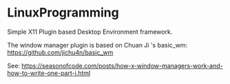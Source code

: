 # LinuxProgramming

Simple X11 Plugin based Desktop Environment framework.

The window manager plugin is based on Chuan Ji 's basic_wm: https://github.com/jichu4n/basic_wm

See: https://seasonofcode.com/posts/how-x-window-managers-work-and-how-to-write-one-part-i.html
